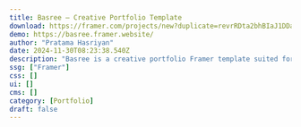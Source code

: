 ```yaml
---
title: Basree — Creative Portfolio Template
download: https://framer.com/projects/new?duplicate=revrRDta2bhBIaJ1DDao&via=tematama&duplicateType=siteTemplate
demo: https://basree.framer.website/
author: "Pratama Hasriyan"
date: 2024-11-30T08:23:38.540Z
description: "Basree is a creative portfolio Framer template suited for Creative Designers, Product Designers, Visual Designers and even Photographers."
ssg: ["Framer"]
css: []
ui: []
cms: []
category: [Portfolio]
draft: false
---
```


